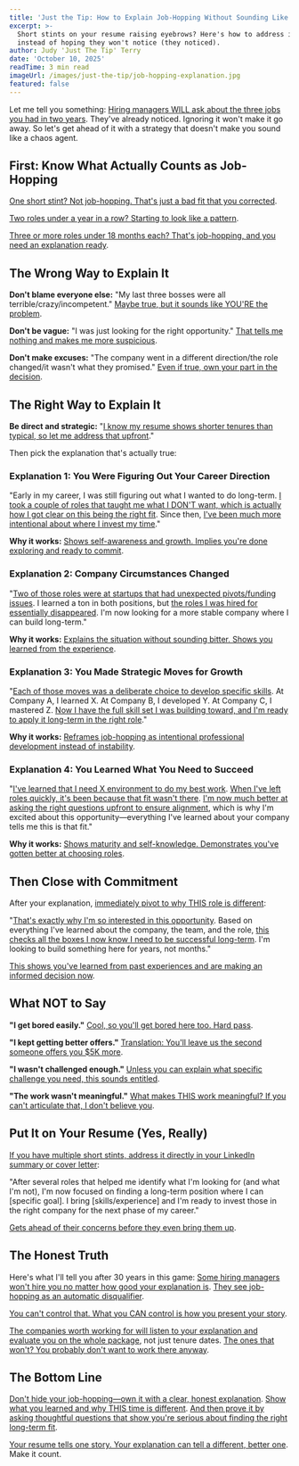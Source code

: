 ```yaml
---
title: 'Just the Tip: How to Explain Job-Hopping Without Sounding Like a Flight Risk'
excerpt: >-
  Short stints on your resume raising eyebrows? Here's how to address it head-on
  instead of hoping they won't notice (they noticed).
author: Judy 'Just The Tip' Terry
date: 'October 10, 2025'
readTime: 3 min read
imageUrl: /images/just-the-tip/job-hopping-explanation.jpg
featured: false
---
```


Let me tell you something: [Hiring managers WILL ask about the three jobs you had in two years](https://www.shrm.org/topics-tools/news/talent-acquisition/job-hopping-red-flag-statistics). They've already noticed. Ignoring it won't make it go away. So let's get ahead of it with a strategy that doesn't make you sound like a chaos agent.

## First: Know What Actually Counts as Job-Hopping

[One short stint? Not job-hopping. That's just a bad fit that you corrected](https://www.linkedin.com/business/talent/blog/talent-acquisition/single-short-job-not-pattern).

[Two roles under a year in a row? Starting to look like a pattern](https://www.shrm.org/topics-tools/news/talent-acquisition/multiple-short-tenure-concerns).

[Three or more roles under 18 months each? That's job-hopping, and you need an explanation ready](https://www.linkedin.com/business/talent/blog/talent-acquisition/job-hopping-definition-hiring-perspective).

## The Wrong Way to Explain It

**Don't blame everyone else:** "My last three bosses were all terrible/crazy/incompetent."
[Maybe true, but it sounds like YOU'RE the problem](https://www.shrm.org/topics-tools/news/talent-acquisition/blaming-previous-employers-red-flag).

**Don't be vague:** "I was just looking for the right opportunity."
[That tells me nothing and makes me more suspicious](https://www.linkedin.com/business/talent/blog/talent-acquisition/vague-explanations-backfire).

**Don't make excuses:** "The company went in a different direction/the role changed/it wasn't what they promised."
[Even if true, own your part in the decision](https://www.shrm.org/topics-tools/news/talent-acquisition/taking-responsibility-job-changes).

## The Right Way to Explain It

**Be direct and strategic:**
"[I know my resume shows shorter tenures than typical, so let me address that upfront](https://www.linkedin.com/business/talent/blog/talent-acquisition/addressing-job-hopping-proactively)."

Then pick the explanation that's actually true:

### Explanation 1: You Were Figuring Out Your Career Direction

"Early in my career, I was still figuring out what I wanted to do long-term. [I took a couple of roles that taught me what I DON'T want, which is actually how I got clear on this being the right fit](https://www.shrm.org/topics-tools/news/talent-acquisition/career-exploration-job-changes). Since then, [I've been much more intentional about where I invest my time](https://www.linkedin.com/business/talent/blog/career-advice/intentional-career-decisions)."

**Why it works:** [Shows self-awareness and growth. Implies you're done exploring and ready to commit](https://www.shrm.org/topics-tools/news/talent-acquisition/career-clarity-narrative).

### Explanation 2: Company Circumstances Changed

"[Two of those roles were at startups that had unexpected pivots/funding issues](https://www.linkedin.com/business/talent/blog/talent-acquisition/startup-volatility-job-changes). I learned a ton in both positions, but [the roles I was hired for essentially disappeared](https://www.shrm.org/topics-tools/news/talent-acquisition/role-elimination-explanation). I'm now looking for a more stable company where I can build long-term."

**Why it works:** [Explains the situation without sounding bitter. Shows you learned from the experience](https://www.linkedin.com/business/talent/blog/talent-acquisition/learning-from-short-tenures).

### Explanation 3: You Made Strategic Moves for Growth

"[Each of those moves was a deliberate choice to develop specific skills](https://www.shrm.org/topics-tools/news/talent-acquisition/strategic-job-hopping-explanation). At Company A, I learned X. At Company B, I developed Y. At Company C, I mastered Z. [Now I have the full skill set I was building toward, and I'm ready to apply it long-term in the right role](https://www.linkedin.com/business/talent/blog/career-advice/skills-building-job-changes)."

**Why it works:** [Reframes job-hopping as intentional professional development instead of instability](https://www.shrm.org/topics-tools/news/talent-acquisition/reframing-job-changes-positively).

### Explanation 4: You Learned What You Need to Succeed

"[I've learned that I need X environment to do my best work](https://www.linkedin.com/business/talent/blog/career-advice/work-environment-preferences). [When I've left roles quickly, it's been because that fit wasn't there](https://www.shrm.org/topics-tools/news/talent-acquisition/cultural-fit-job-changes). [I'm now much better at asking the right questions upfront to ensure alignment](https://www.linkedin.com/business/talent/blog/talent-acquisition/improved-job-selection-process), which is why I'm excited about this opportunity—everything I've learned about your company tells me this is that fit."

**Why it works:** [Shows maturity and self-knowledge. Demonstrates you've gotten better at choosing roles](https://www.shrm.org/topics-tools/news/talent-acquisition/self-awareness-career-decisions).

## Then Close with Commitment

After your explanation, [immediately pivot to why THIS role is different](https://www.linkedin.com/business/talent/blog/talent-acquisition/commitment-signals-interview):

"[That's exactly why I'm so interested in this opportunity](https://www.shrm.org/topics-tools/news/talent-acquisition/connecting-past-to-future-intentions). Based on everything I've learned about the company, the team, and the role, [this checks all the boxes I now know I need to be successful long-term](https://www.linkedin.com/business/talent/blog/talent-acquisition/role-fit-explanation). I'm looking to build something here for years, not months."

[This shows you've learned from past experiences and are making an informed decision now](https://www.shrm.org/topics-tools/news/talent-acquisition/demonstrating-commitment-after-job-hopping).

## What NOT to Say

**"I get bored easily."**
[Cool, so you'll get bored here too. Hard pass](https://www.linkedin.com/business/talent/blog/talent-acquisition/boredom-job-change-red-flag).

**"I kept getting better offers."**
[Translation: You'll leave us the second someone offers you $5K more](https://www.shrm.org/topics-tools/news/talent-acquisition/mercenary-mindset-concerns).

**"I wasn't challenged enough."**
[Unless you can explain what specific challenge you need, this sounds entitled](https://www.linkedin.com/business/talent/blog/talent-acquisition/challenge-seeking-explanation).

**"The work wasn't meaningful."**
[What makes THIS work meaningful? If you can't articulate that, I don't believe you](https://www.shrm.org/topics-tools/news/talent-acquisition/meaningful-work-definition).

## Put It on Your Resume (Yes, Really)

[If you have multiple short stints, address it directly in your LinkedIn summary or cover letter](https://www.linkedin.com/business/talent/blog/career-advice/addressing-job-hopping-resume):

"After several roles that helped me identify what I'm looking for (and what I'm not), I'm now focused on finding a long-term position where I can [specific goal]. I bring [skills/experience] and I'm ready to invest those in the right company for the next phase of my career."

[Gets ahead of their concerns before they even bring them up](https://www.shrm.org/topics-tools/news/talent-acquisition/proactive-narrative-control).

## The Honest Truth

Here's what I'll tell you after 30 years in this game: [Some hiring managers won't hire you no matter how good your explanation is](https://www.shrm.org/topics-tools/news/talent-acquisition/job-hopping-stigma-persists). [They see job-hopping as an automatic disqualifier](https://www.linkedin.com/business/talent/blog/talent-acquisition/hiring-manager-job-hopping-bias).

[You can't control that. What you CAN control is how you present your story](https://www.shrm.org/topics-tools/news/talent-acquisition/controlling-your-narrative).

[The companies worth working for will listen to your explanation and evaluate you on the whole package](https://www.linkedin.com/business/talent/blog/talent-acquisition/holistic-candidate-evaluation), not just tenure dates. [The ones that won't? You probably don't want to work there anyway](https://www.shrm.org/topics-tools/news/talent-acquisition/inflexible-hiring-criteria-warning-sign).

## The Bottom Line

[Don't hide your job-hopping—own it with a clear, honest explanation](https://www.linkedin.com/business/talent/blog/talent-acquisition/owning-your-career-story). [Show what you learned and why THIS time is different](https://www.shrm.org/topics-tools/news/talent-acquisition/learning-and-growth-narrative). [And then prove it by asking thoughtful questions that show you're serious about finding the right long-term fit](https://www.linkedin.com/business/talent/blog/interviewing/commitment-demonstrating-questions).

[Your resume tells one story. Your explanation can tell a different, better one](https://www.shrm.org/topics-tools/news/talent-acquisition/narrative-vs-resume-facts). Make it count.
